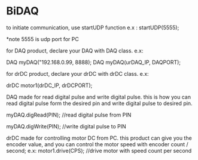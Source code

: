 # BiDAQ

to initiate communication, use startUDP function
e.x :
startUDP(5555);

*note 5555 is udp port for PC

for DAQ product, declare your DAQ with DAQ class.
e.x:

DAQ myDAQ("192.168.0.99, 8888);
DAQ myDAQ(urDAQ_IP, DAQPORT);


for drDC product, declare your drDC with drDC class.
e.x:

drDC motor1(drDC_IP, drDCPORT);

DAQ made for read digital pulse and write digital pulse. this is how you can read digital pulse form the desired pin and write digital pulse to desired pin.

myDAQ.digRead(PIN);     //read digital pulse from PIN

myDAQ.digWrite(PIN);    //write digital pulse to PIN

drDC made for controlling motor DC from PC. this product can give you the encoder value, and you can control the motor speed with encoder count / second;
e.x:
motor1.drive(CPS);      //drive motor with speed count per second

